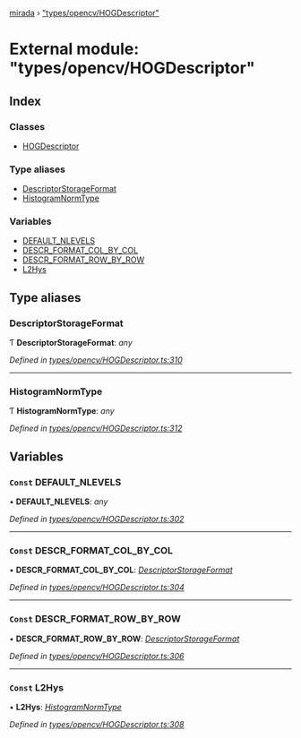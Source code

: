 [mirada](../README.md) › ["types/opencv/HOGDescriptor"](_types_opencv_hogdescriptor_.md)

# External module: "types/opencv/HOGDescriptor"


## Index

### Classes

* [HOGDescriptor](../classes/_types_opencv_hogdescriptor_.hogdescriptor.md)

### Type aliases

* [DescriptorStorageFormat](_types_opencv_hogdescriptor_.md#descriptorstorageformat)
* [HistogramNormType](_types_opencv_hogdescriptor_.md#histogramnormtype)

### Variables

* [DEFAULT_NLEVELS](_types_opencv_hogdescriptor_.md#const-default_nlevels)
* [DESCR_FORMAT_COL_BY_COL](_types_opencv_hogdescriptor_.md#const-descr_format_col_by_col)
* [DESCR_FORMAT_ROW_BY_ROW](_types_opencv_hogdescriptor_.md#const-descr_format_row_by_row)
* [L2Hys](_types_opencv_hogdescriptor_.md#const-l2hys)

## Type aliases

###  DescriptorStorageFormat

Ƭ **DescriptorStorageFormat**: *any*

*Defined in [types/opencv/HOGDescriptor.ts:310](https://github.com/cancerberoSgx/mirada/blob/f0c0267/mirada/src/types/opencv/HOGDescriptor.ts#L310)*

___

###  HistogramNormType

Ƭ **HistogramNormType**: *any*

*Defined in [types/opencv/HOGDescriptor.ts:312](https://github.com/cancerberoSgx/mirada/blob/f0c0267/mirada/src/types/opencv/HOGDescriptor.ts#L312)*

## Variables

### `Const` DEFAULT_NLEVELS

• **DEFAULT_NLEVELS**: *any*

*Defined in [types/opencv/HOGDescriptor.ts:302](https://github.com/cancerberoSgx/mirada/blob/f0c0267/mirada/src/types/opencv/HOGDescriptor.ts#L302)*

___

### `Const` DESCR_FORMAT_COL_BY_COL

• **DESCR_FORMAT_COL_BY_COL**: *[DescriptorStorageFormat](_types_opencv_hogdescriptor_.md#descriptorstorageformat)*

*Defined in [types/opencv/HOGDescriptor.ts:304](https://github.com/cancerberoSgx/mirada/blob/f0c0267/mirada/src/types/opencv/HOGDescriptor.ts#L304)*

___

### `Const` DESCR_FORMAT_ROW_BY_ROW

• **DESCR_FORMAT_ROW_BY_ROW**: *[DescriptorStorageFormat](_types_opencv_hogdescriptor_.md#descriptorstorageformat)*

*Defined in [types/opencv/HOGDescriptor.ts:306](https://github.com/cancerberoSgx/mirada/blob/f0c0267/mirada/src/types/opencv/HOGDescriptor.ts#L306)*

___

### `Const` L2Hys

• **L2Hys**: *[HistogramNormType](_types_opencv_hogdescriptor_.md#histogramnormtype)*

*Defined in [types/opencv/HOGDescriptor.ts:308](https://github.com/cancerberoSgx/mirada/blob/f0c0267/mirada/src/types/opencv/HOGDescriptor.ts#L308)*